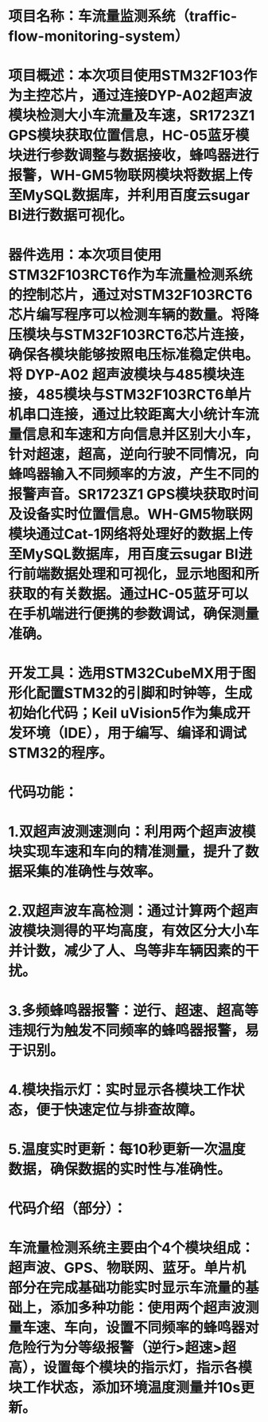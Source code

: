 # 项目名称：车流量监测系统（traffic-flow-monitoring-system）
# 项目概述：本次项目使用STM32F103作为主控芯片，通过连接DYP-A02超声波模块检测大小车流量及车速，SR1723Z1 GPS模块获取位置信息，HC-05蓝牙模块进行参数调整与数据接收，蜂鸣器进行报警，WH-GM5物联网模块将数据上传至MySQL数据库，并利用百度云sugar BI进行数据可视化。
# 器件选用：本次项目使用STM32F103RCT6作为车流量检测系统的控制芯片，通过对STM32F103RCT6芯片编写程序可以检测车辆的数量。将降压模块与STM32F103RCT6芯片连接，确保各模块能够按照电压标准稳定供电。将 DYP-A02 超声波模块与485模块连接，485模块与STM32F103RCT6单片机串口连接，通过比较距离大小统计车流量信息和车速和方向信息并区别大小车，针对超速，超高，逆向行驶不同情况，向蜂鸣器输入不同频率的方波，产生不同的报警声音。SR1723Z1 GPS模块获取时间及设备实时位置信息。WH-GM5物联网模块通过Cat-1网络将处理好的数据上传至MySQL数据库，用百度云sugar BI进行前端数据处理和可视化，显示地图和所获取的有关数据。通过HC-05蓝牙可以在手机端进行便携的参数调试，确保测量准确。
# 开发工具：选用STM32CubeMX用于图形化配置STM32的引脚和时钟等，生成初始化代码；Keil uVision5作为集成开发环境（IDE），用于编写、编译和调试STM32的程序。
# 代码功能：
# 1.双超声波测速测向：利用两个超声波模块实现车速和车向的精准测量，提升了数据采集的准确性与效率。
# 2.双超声波车高检测：通过计算两个超声波模块测得的平均高度，有效区分大小车并计数，减少了人、鸟等非车辆因素的干扰。
# 3.多频蜂鸣器报警：逆行、超速、超高等违规行为触发不同频率的蜂鸣器报警，易于识别。
# 4.模块指示灯：实时显示各模块工作状态，便于快速定位与排查故障。
# 5.温度实时更新：每10秒更新一次温度数据，确保数据的实时性与准确性。
# 代码介绍（部分）：
# 车流量检测系统主要由个4个模块组成：超声波、GPS、物联网、蓝牙。单片机部分在完成基础功能实时显示车流量的基础上，添加多种功能：使用两个超声波测量车速、车向，设置不同频率的蜂鸣器对危险行为分等级报警（逆行>超速>超高），设置每个模块的指示灯，指示各模块工作状态，添加环境温度测量并10s更新。
